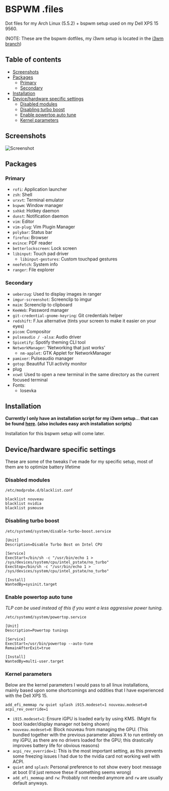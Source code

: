 # BSPWM .files

Dot files for my Arch Linux (5.5.2) + bspwm setup used on my Dell XPS 15 9560.

(NOTE: These are the bspwm dotfiles, my i3wm setup is located in the [i3wm branch](https://github.com/Alexrazz/dotfiles/tree/i3wm))

## Table of contents

<!--ts-->
   * [Screenshots](#screenshots)
   * [Packages](#packages)
      * [Primary](#primary)
      * [Secondary](#secondary)
   * [Installation](#installation)
   * [Device/hardware specific settings](#devicehardware-specific-settings)
      * [Disabled modules](#disabled-modules)
      * [Disabling turbo boost](#disabling-turbo-boost)
      * [Enable powertop auto tune](#enable-powertop-auto-tune)
      * [Kernel parameters](#kernel-parameters)
   
   
<!--te-->


## Screenshots

![Screenshot](https://i.imgur.com/6VciZul.png)

## Packages

### Primary

- `rofi`: Application launcher
- `zsh`: Shell
- `urxvt`: Terminal emulator
- `bspwm`: Window manager
- `sxhkd`: Hotkey daemon
- `dunst`: Notification daemon
- `vim`: Editor
- `vim-plug`: Vim Plugin Manager
- `polybar`: Status bar
- `firefox`: Browser
- `evince`: PDF reader
- `betterlockscreen`: Lock screen
- `libinput`: Touch pad driver
  - `libinput-gestures`: Custom touchpad gestures
- `neofetch`: System info
- `ranger`: File explorer

### Secondary

- `ueberzug`: Used to display images in ranger
- `imgur-screenshot`: Screenclip to imgur
- `maim`: Screenclip to clipboard
- `KeeWeb`: Password manager
- `git-credential-gnome-keyring`: Git credentials helper
- `redshift`: F.lux alternative (tints your screen to make it easier on your eyes)
- `picom`: Compositor
- `pulseaudio / -alsa`: Audio driver
- `Spicetify`: Spotify theming CLI tool
- `NetworkManager`: 'Networking that just works'
  - `nm-applet`: GTK Applet for NetworkManager
- `pamixer`: Pulseaudio manager
- `gotop`: Beautiful TUI activity monitor
- plug
- `xcwd`: Used to open a new terminal in the same directory as the current focused terminal
- Fonts:
  - Iosevka


## Installation

**Currently I only have an installation script for my i3wm setup... that can be found [here](https://github.com/Alexrazz/dotfiles/tree/i3wm/Installation). (also includes easy arch installation scripts)**

Installation for this bspwm setup will come later.


## Device/hardware specific settings

These are some of the tweaks I've made for my specific setup, most of them are to optimize battery lifetime

### Disabled modules

```
/etc/modprobe.d/blacklist.conf

blacklist nouveau
blacklist nvidia
blacklist psmouse
```
### Disabling turbo boost

```
/etc/systemd/system/disable-turbo-boost.service

[Unit]
Description=Disable Turbo Bost on Intel CPU

[Service]
ExecStart=/bin/sh -c "/usr/bin/echo 1 > /sys/devices/system/cpu/intel_pstate/no_turbo"      
ExecStop=/bin/sh -c "/usr/bin/echo 1 > /sys/devices/system/cpu/intel_pstate/no_turbo"      

[Install]
WantedBy=sysinit.target
```

### Enable powertop auto tune

*TLP can be used instead of this if you want a less aggressive power tuning.*

```
/etc/systemd/system/powertop.service

[Unit]
Description=Powertop tunings

[Service]
ExecStart=/usr/bin/powertop --auto-tune
RemainAfterExit=true

[Install]
WantedBy=multi-user.target
```

### Kernel parameters

Below are the kernel parameters I would pass to all linux installations, mainly based upon some shortcomings and oddities that I have experienced with the Dell XPS 15.

```
add_efi_memmap rw quiet splash i915.modeset=1 nouveau.modeset=0 acpi_rev_override=1
```

- `i915.modeset=1`: Ensure iGPU is loaded early by using KMS. (Might fix boot loader/display manager not being shown)
- `nouveau.modeset=0`: Block nouveau from managing the GPU. (This bundled together with the previous parameter allows X to run entirely on my iGPU, as there are no drivers loaded for the GPU; this drastically improves battery life for obvious reasons)
- `acpi_rev_override=1`: This is the most important setting, as this prevents some freezing issues I had due to the nvidia card not working well with ACPI.
- `quiet` and `splash`: Personal preference to not show every boot message at boot (I'd just remove these if something seems wrong)
- `add_efi_memmap` and `rw`: Probably not needed anymore and `rw` are usually default anyways.
